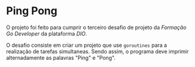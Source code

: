 # Ping Pong

O projeto foi feito para cumprir o terceiro desafio de projeto da *Formação Go Developer* da plataforma *DIO*.

O desafio consiste em criar um projeto que use `goroutines` para a realização de tarefas simultaneas. Sendo assim, o programa deve imprimir alternadamente as palavras "Ping" e "Pong".